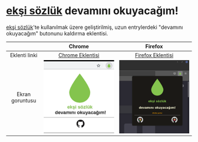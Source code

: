 # [ekşi sözlük](https://eksisozluk.com/) devamını okuyacağım!
[ekşi sözlük](https://eksisozluk.com)'te kullanılmak üzere geliştirilmiş, uzun entrylerdeki "devamını okuyacağım" butonunu kaldırma eklentisi.

|          | Chrome | Firefox |
|:---------:|:---------:|:--------:|
|Eklenti linki| [Chrome Eklentisi](https://chrome.google.com/webstore/detail/ek%C5%9Fi-s%C3%B6zl%C3%BCk-devam%C4%B1n%C4%B1-okuy/okbmpgdgempkdjfjijfjjobmbmbjmmgb/) | [Firefox Eklentisi](https://addons.mozilla.org/en-US/firefox/addon/ek%C5%9Fis%C3%B6zl%C3%BCk-devam%C4%B1n%C4%B1-okuyaca%C4%9F%C4%B1m/)|
|Ekran goruntusu| ![Önizleme](screenshots/chrome_preview.png "Önizleme") | ![Önizleme](screenshots/firefox_preview.png "Önizleme")

